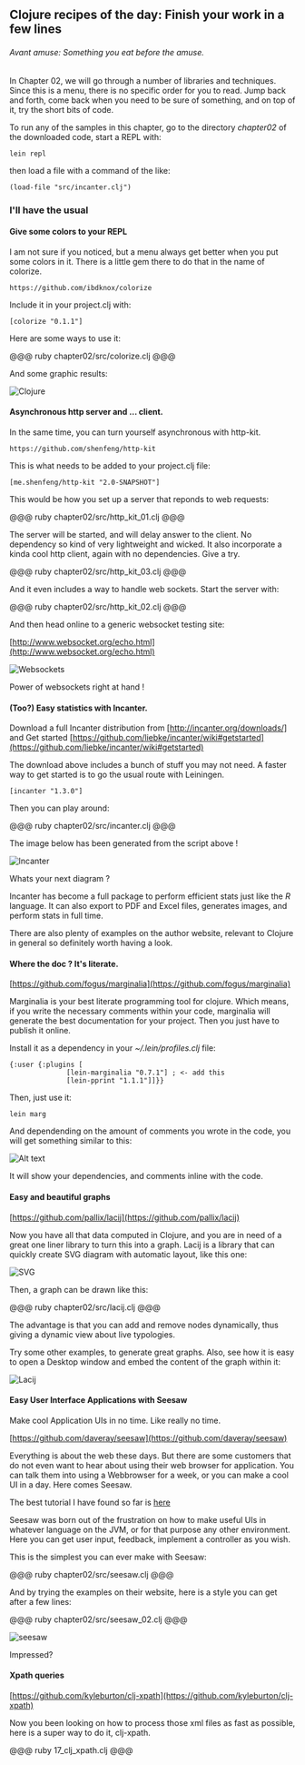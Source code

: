 ## Clojure recipes of the day: Finish your work in a few lines

###### Avant amuse: Something you eat before the amuse.

In Chapter 02, we will go through a number of libraries and techniques.
Since this is a menu, there is no specific order for you to read. Jump back and forth, come back when you need to be sure of something, and on top of it, try the short bits of code.  

To run any of the samples in this chapter, go to the directory _chapter02_ of the downloaded code, start a REPL with:
	
	lein repl

then load a file with a command of the like:

	(load-file "src/incanter.clj")

### I'll have the usual

####  Give some colors to your REPL

I am not sure if you noticed, but a menu always get better when you put some colors in it. There is a little gem there to do that in the name of colorize. 

	https://github.com/ibdknox/colorize

Include it in your project.clj with:

	[colorize "0.1.1"]

Here are some ways to use it:

@@@ ruby chapter02/src/colorize.clj @@@

And some graphic results:

![Clojure](../images/chap02/colorize.png)

####  Asynchronous http server and ... client. 

In the same time, you can turn yourself asynchronous with http-kit. 

	https://github.com/shenfeng/http-kit

This is what needs to be added to your project.clj file:

	[me.shenfeng/http-kit "2.0-SNAPSHOT"]

This would be how you set up a server that reponds to web requests:

@@@ ruby chapter02/src/http_kit_01.clj @@@

The server will be started, and will delay answer to the client. No dependency so kind of very lightweight and wicked.
It also incorporate a kinda cool http client, again with no dependencies. Give a try.

@@@ ruby chapter02/src/http_kit_03.clj @@@

And it even includes a way to handle web sockets. Start the server with:

@@@ ruby chapter02/src/http_kit_02.clj @@@

And then head online to a generic websocket testing site:

[http://www.websocket.org/echo.html](http://www.websocket.org/echo.html)

![Websockets](../images/websockets.png)

Power of websockets right at hand !

####  (Too?) Easy statistics with Incanter.

Download a full Incanter distribution from [http://incanter.org/downloads/] and Get started [https://github.com/liebke/incanter/wiki#getstarted](https://github.com/liebke/incanter/wiki#getstarted)

The download above includes a bunch of stuff you may not need. A faster way to get started is to go the usual route with Leiningen.

	[incanter "1.3.0"]

Then you can play around:

@@@ ruby chapter02/src/incanter.clj @@@

The image below has been generated from the script above ! 

![Incanter](../images/histogram.png)

Whats your next diagram ? 

Incanter has become a full package to perform efficient stats just like the *R* language. It can also export to PDF and Excel files, generates images, and perform stats in full time. 

There are also plenty of examples on the author website, relevant to Clojure in general so definitely worth having a look.

####  Where the doc ? It's literate. 

[https://github.com/fogus/marginalia](https://github.com/fogus/marginalia)

Marginalia is your best literate programming tool for clojure. Which means, if you write the necessary comments within your code, marginalia will generate the best documentation for your project. Then you just have to publish it online. 

Install it as a dependency in your *~/.lein/profiles.clj* file:


	{:user {:plugins [
                  [lein-marginalia "0.7.1"] ; <- add this
                  [lein-pprint "1.1.1"]]}}

Then, just use it:

	lein marg

And dependending on the amount of comments you wrote in the code, you will get something similar to this:

![Alt text](../images/marginalia.png)

It will show your dependencies, and comments inline with the code.

####  Easy and beautiful graphs

[https://github.com/pallix/lacij](https://github.com/pallix/lacij)

Now you have all that data computed in Clojure, and you are in need of a great one liner library to turn this into a graph. Lacij is a library that can quickly create SVG diagram with automatic layout, like this one:

![SVG](../images/circle.svg)

Then, a graph can be drawn like this:

@@@ ruby chapter02/src/lacij.clj @@@

The advantage is that you can add and remove nodes dynamically, thus giving a dynamic view about live typologies.

Try some other examples, to generate great graphs. Also, see how it is easy to open a Desktop window and embed the content of the graph within it:

![Lacij](../images/lacijswing.png)

####  Easy User Interface Applications with Seesaw

Make cool Application UIs in no time. Like really no time.

[https://github.com/daveray/seesaw](https://github.com/daveray/seesaw)

Everything is about the web these days. But there are some customers that do not even want to hear about using their web browser for application. You can talk them into using a Webbrowser for a week, or you can make a cool UI in a day. Here comes Seesaw. 

The best tutorial I have found so far is [here](https://gist.github.com/1441520)

Seesaw was born out of the frustration on how to make useful UIs in whatever language on the JVM, or for that purpose any other environment. Here you can get user input, feedback, implement a controller as you wish.

This is the simplest you can ever make with Seesaw:

@@@ ruby chapter02/src/seesaw.clj @@@

And by trying the examples on their website, here is a style you can get after a few lines:

@@@ ruby chapter02/src/seesaw_02.clj @@@

![seesaw](../images/seesaw.png)

Impressed? 


####  Xpath queries

[https://github.com/kyleburton/clj-xpath](https://github.com/kyleburton/clj-xpath)

Now you been looking on how to process those xml files as fast as possible, here is a super way to do it, clj-xpath.

@@@ ruby 17_clj_xpath.clj @@@